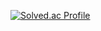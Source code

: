 [![Solved.ac Profile](http://mazassumnida.wtf/api/v2/generate_badge?boj=bansuk1216)](https://solved.ac/bansuk1216/)
